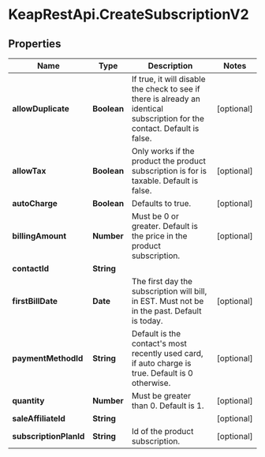 # KeapRestApi.CreateSubscriptionV2

## Properties

Name | Type | Description | Notes
------------ | ------------- | ------------- | -------------
**allowDuplicate** | **Boolean** | If true, it will disable the check to see if there is already an identical subscription for the contact. Default is false. | [optional] 
**allowTax** | **Boolean** | Only works if the product the product subscription is for is taxable. Default is false. | [optional] 
**autoCharge** | **Boolean** | Defaults to true. | [optional] 
**billingAmount** | **Number** | Must be 0 or greater. Default is the price in the product subscription. | [optional] 
**contactId** | **String** |  | 
**firstBillDate** | **Date** | The first day the subscription will bill, in EST. Must not be in the past. Default is today. | [optional] 
**paymentMethodId** | **String** | Default is the contact&#39;s most recently used card, if auto charge is true. Default is 0 otherwise. | [optional] 
**quantity** | **Number** | Must be greater than 0. Default is 1. | [optional] 
**saleAffiliateId** | **String** |  | [optional] 
**subscriptionPlanId** | **String** | Id of the product subscription. | [optional] 


